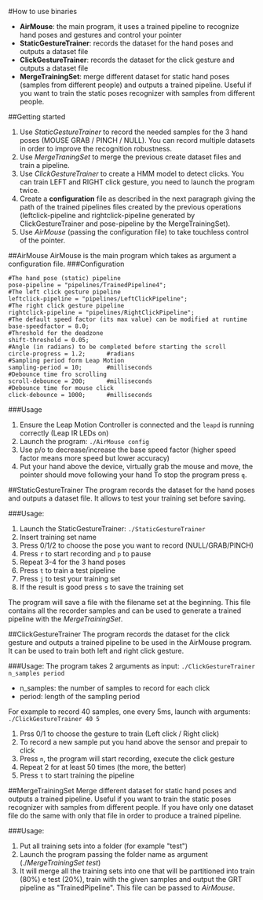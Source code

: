#How to use binaries
* **AirMouse**: the main program, it uses a trained pipeline to recognize hand poses and gestures and control your pointer
* **StaticGestureTrainer**: records the dataset for the hand poses and outputs a dataset file
* **ClickGestureTrainer**: records the dataset for the click gesture and outputs a dataset file
* **MergeTrainingSet**: merge different dataset for static hand poses (samples from different people) and outputs a trained pipeline. Useful if you want to train the static poses recognizer with samples from different people.

##Getting started
1. Use *StaticGestureTrainer* to record the needed samples for the 3 hand poses (MOUSE GRAB / PINCH / NULL). You can record multiple datasets in order to improve the recognition robustness.
2. Use *MergeTraningSet* to merge the previous create dataset files and train a pipeline.
3. Use *ClickGestureTrainer* to create a HMM model to detect clicks. You can train LEFT and RIGHT click gesture, you need to launch the program twice.
4. Create a **configuration** file as described in the next paragraph giving the path of the trained pipelines files created by the previous operations (leftclick-pipeline and rightclick-pipeline generated by ClickGestureTrainer and pose-pipeline by the MergeTrainingSet).
5. Use *AirMouse* (passing the configuration file) to take touchless control of the pointer.

##AirMouse
AirMouse is the main program which takes as argument a configuration file.
###Configuration
```
#The hand pose (static) pipeline
pose-pipeline = "pipelines/TrainedPipeline4";
#The left click gesture pipeline
leftclick-pipeline = "pipelines/LeftClickPipeline";
#The right click gesture pipeline
rightclick-pipeline = "pipelines/RightClickPipeline";
#The default speed factor (its max value) can be modified at runtime
base-speedfactor = 8.0;
#Threshold for the deadzone
shift-threshold = 0.05;
#Angle (in radians) to be completed before starting the scroll
circle-progress = 1.2;		#radians
#Sampling period form Leap Motion
sampling-period = 10;		#milliseconds
#Debounce time fro scrolling
scroll-debounce = 200; 		#milliseconds
#Debounce time for mouse click
click-debounce = 1000;		#milliseconds
```

###Usage
1. Ensure the Leap Motion Controller is connected and the `leapd` is running correctly (Leap IR LEDs on)
2. Launch the program: `./AirMouse config`
3. Use p/o to decrease/increase the base speed factor (higher speed factor means more speed but lower accuracy)
4. Put your hand above the device, virtually grab the mouse and move, the pointer should move following your hand
To stop the program press `q`.

##StaticGestureTrainer
The program records the dataset for the hand poses and outputs a dataset file.
It allows to test your training set before saving.

###Usage:
1. Launch the StaticGestureTrainer: `./StaticGestureTrainer`
2. Insert training set name
3. Press 0/1/2 to choose the pose you want to record (NULL/GRAB/PINCH)
4. Press `r` to start recording and `p` to pause 
5. Repeat 3-4 for the 3 hand poses
6. Press `t` to train a test pipeline
7. Press `j` to test your training set
8. If the result is good press `s` to save the training set  

The program will save a file with the filename set at the beginning. This file contains all the recorder samples and can be used to generate a trained pipeline with the *MergeTrainingSet*.

##ClickGestureTrainer
The program records the dataset for the click gesture and outputs a trained pipeline to be used in the AirMouse program.
It can be used to train both left and right click gesture.

###Usage:
The program takes 2 arguments as input: `./ClickGestureTrainer n_samples period`
* n_samples: the number of samples to record for each click
* period: length of the sampling period

For example to record 40 samples, one every 5ms, launch with arguments: `./ClickGestureTrainer 40 5`

1. Prss 0/1 to choose the gesture to train (Left click / Right click)
2. To record a new sample put you hand above the sensor and prepair to click
2. Press `n`, the program will start recording, execute the click gesture
3. Repeat 2 for at least 50 times (the more, the better)
4. Press `t` to start training the pipeline

##MergeTrainingSet
Merge different dataset for static hand poses and outputs a trained pipeline. Useful if you want to train the static poses recognizer with samples from different people. If you have only one dataset file do the same with only that file in order to produce a trained pipeline.

###Usage:
1. Put all training sets into a folder (for example "test")
2. Launch the program passing the folder name as argument (./*MergeTrainingSet test*)
3. It will merge all the training sets into one that will be partitioned into train (80%) e test (20%), train with the given samples and output  the GRT pipeline as "TrainedPipeline". This file can be passed to *AirMouse*.

